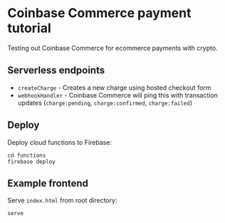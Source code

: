 # Coinbase Commerce payment tutorial

Testing out Coinbase Commerce for ecommerce payments with crypto.

## Serverless endpoints

- `createCharge` - Creates a new charge using hosted checkout form
- `webhookHandler` - Coinbase Commerce will ping this with transaction updates (`charge:pending`, `charge:confirmed`, `charge:failed`)

## Deploy

Deploy cloud functions to Firebase:

```
cd functions
firebase deploy
```

## Example frontend

Serve `index.html` from root directory:

```
serve
```
